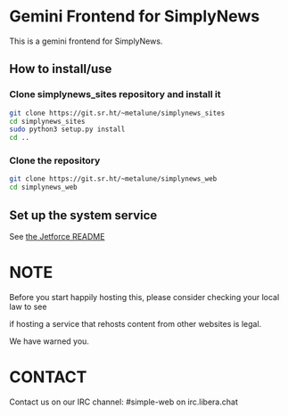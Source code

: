 # Gemini Frontend for SimplyNews

This is a gemini frontend for SimplyNews.

## How to install/use
### Clone simplynews_sites repository and install it
```sh
git clone https://git.sr.ht/~metalune/simplynews_sites
cd simplynews_sites
sudo python3 setup.py install
cd ..
```

### Clone the repository
```sh
git clone https://git.sr.ht/~metalune/simplynews_web
cd simplynews_web
```

## Set up the system service
See [the Jetforce README](https://github.com/michael-lazar/jetforce)


# NOTE
Before you start happily hosting this, please consider checking your local law to see

if hosting a service that rehosts content from other websites is legal.

We have warned you.

# CONTACT
Contact us on our IRC channel: #simple-web on irc.libera.chat
